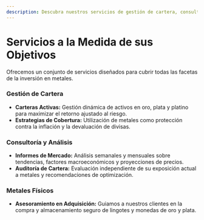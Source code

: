 ```yaml
---
description: Descubra nuestros servicios de gestión de cartera, consultoría, análisis de mercado y asesoramiento en la adquisición de metales físicos como el oro y la plata.
---
```


# Servicios a la Medida de sus Objetivos

Ofrecemos un conjunto de servicios diseñados para cubrir todas las facetas de la inversión en metales.

### Gestión de Cartera
- **Carteras Activas:** Gestión dinámica de activos en oro, plata y platino para maximizar el retorno ajustado al riesgo.
- **Estrategias de Cobertura:** Utilización de metales como protección contra la inflación y la devaluación de divisas.

### Consultoría y Análisis
- **Informes de Mercado:** Análisis semanales y mensuales sobre tendencias, factores macroeconómicos y proyecciones de precios.
- **Auditoría de Cartera:** Evaluación independiente de su exposición actual a metales y recomendaciones de optimización.

### Metales Físicos
- **Asesoramiento en Adquisición:** Guiamos a nuestros clientes en la compra y almacenamiento seguro de lingotes y monedas de oro y plata.